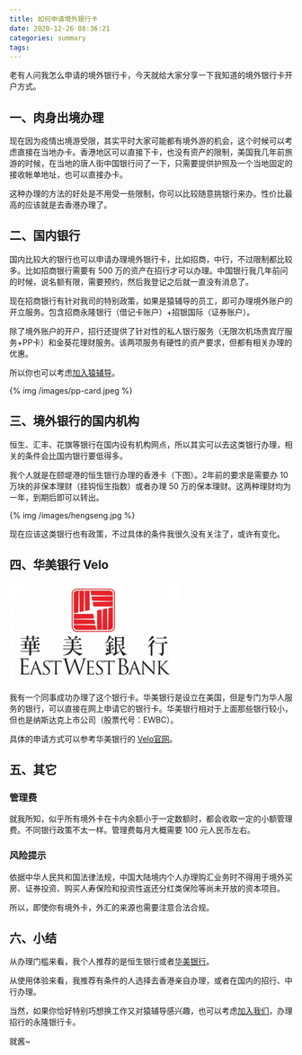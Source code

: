 ```yaml
---
title: 如何申请境外银行卡
date: 2020-12-26 08:36:21
categories: summary
tags:
---
```




老有人问我怎么申请的境外银行卡，今天就给大家分享一下我知道的境外银行卡开户方式。

## 一、肉身出境办理

现在因为疫情出境游受限，其实平时大家可能都有境外游的机会，这个时候可以考虑直接在当地办卡。香港地区可以直接下卡，也没有资产的限制，美国我几年前旅游的时候，在当地的唐人街中国银行问了一下，只需要提供护照及一个当地固定的接收帐单地址，也可以直接办卡。

这种办理的方法的好处是不用受一些限制，你可以比较随意挑银行来办。性价比最高的应该就是去香港办理了。

## 二、国内银行

国内比较大的银行也可以申请办理境外银行卡，比如招商，中行，不过限制都比较多。比如招商银行需要有 500 万的资产在招行才可以办理。中国银行我几年前问的时候，说名额有限，需要预约，然后我登记之后就一直没有消息了。

现在招商银行有针对我司的特别政策，如果是猿辅导的员工，即可办理境外账户的开立服务。包含招商永隆银行（借记卡账户）+招银国际（证券账户）。

除了境外账户的开户，招行还提供了针对性的私人银行服务（无限次机场贵宾厅服务+PP卡）和金葵花理财服务。该两项服务有硬性的资产要求，但都有相关办理的优惠。

所以你也可以考虑[加入猿辅导](http://hr.yuanfudao.com/apply/fenbi/29#/)。

{% img /images/pp-card.jpeg %}

## 三、境外银行的国内机构

恒生、汇丰、花旗等银行在国内设有机构网点，所以其实可以去这类银行办理，相关的条件会比国内银行要低得多。

我个人就是在颐堤港的恒生银行办理的香港卡（下图）。2年前的要求是需要办 10 万块的非保本理财（挂钩恒生指数）或者办理 50 万的保本理财。这两种理财均为一年，到期后即可以转出。

{% img /images/hengseng.jpg %}

现在应该这类银行也有政策，不过具体的条件我很久没有关注了，或许有变化。

## 四、华美银行 Velo

<img src="/images/velo.jpg" width="300px" />

我有一个同事成功办理了这个银行卡。华美银行是设立在美国，但是专门为华人服务的银行，可以直接在网上申请它的银行卡。华美银行相对于上面那些银行较小，但也是纳斯达克上市公司（股票代号：EWBC）。

具体的申请方式可以参考华美银行的 [Velo官网](https://www.velobank.com/cn.html)。

## 五、其它

### 管理费

就我所知，似乎所有境外卡在卡内余额小于一定数额时，都会收取一定的小额管理费。不同银行政策不太一样。管理费每月大概需要 100 元人民币左右。

### 风险提示

依据中华人民共和国法律法规，中国大陆境内个人办理购汇业务时不得用于境外买房、证券投资、购买人寿保险和投资性返还分红类保险等尚未开放的资本项目。

所以，即使你有境外卡，外汇的来源也需要注意合法合规。

## 六、小结

从办理门槛来看，我个人推荐的是恒生银行或者[华美银行](https://www.velobank.com/cn.html)。

从使用体验来看，我推荐有条件的人选择去香港亲自办理，或者在国内的招行、中行办理。

当然，如果你恰好特别巧想换工作又对猿辅导感兴趣，也可以考虑[加入我们](http://hr.yuanfudao.com/apply/fenbi/29#/)，办理招行的永隆银行卡。

就酱~

